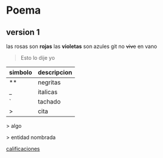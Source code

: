 # Poema

## version 1

las rosas son **rojas**
las __violetas__ son azules
git no ~~vive~~ en vano

> Esto lo dije yo

| simbolo | descripcion |
| - | - |
| ** | negritas |
| _ | italicas |
| ` | tachado |
| > | cita |

\> algo

&gt; entidad nombrada

[calificaciones](https://www.uv.mx/calificaciones)

